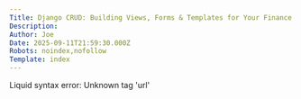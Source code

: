 ```yaml
---
Title: Django CRUD: Building Views, Forms & Templates for Your Finance App
Description: 
Author: Joe
Date: 2025-09-11T21:59:30.000Z
Robots: noindex,nofollow
Template: index
---
```

<p>Liquid syntax error: Unknown tag 'url'</p>
